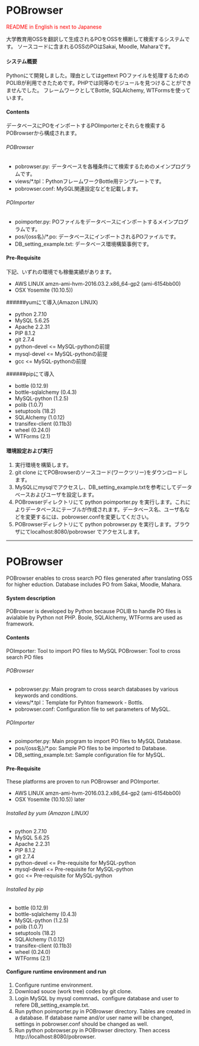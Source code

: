 # POBrowser
<font color="red">README in English is next to Japanese</font> 

大学教育用OSSを翻訳して生成されるPOをOSSを横断して検索するシステムです。
ソースコードに含まれるOSSのPOはSakai, Moodle, Maharaです。
#### システム概要
Pythonにて開発しました。理由としてはgettext POファイルを処理するためのPOLIBが利用できたためです。PHPでは同等のモジュールを見つけることができませんでした。
フレームワークとしてBottle, SQLAlchemy, WTFormsを使っています。

#### Contents
データベースにPOをインポートするPOImporterとそれらを検索するPOBrowserから構成されます。

###### POBrowser
* pobrowser.py: データベースを各種条件にて検索するためのメインプログラムです。
* views/*.tpl：PythonフレームワークBottle用テンプレートです。
* pobrowser.conf: MySQL関連設定などを記載します。

###### POImporter
* poimporter.py: POファイルをデータベースにインポートするメインプログラムです。
* pos/{oss名}/*.po: データベースにインポートされるPOファイルです。
* DB_setting_example.txt: データベース環境構築事例です。

#### Pre-Requisite
下記、いずれの環境でも稼働実績があります。
* AWS LINUX amzn-ami-hvm-2016.03.2.x86_64-gp2 (ami-6154bb00)
* OSX Yosemite (10.10.5))

######yumにて導入(Amazon LINUX)
* python 2.7.10
* MySQL 5.6.25
* Apache 2.2.31
* PIP 8.1.2
* git  2.7.4
* python-devel  <= MySQL-pythonの前提
* mysql-devel  <= MySQL-pythonの前提
* gcc  <= MySQL-pythonの前提

######pipにて導入
* bottle (0.12.9)
* bottle-sqlalchemy (0.4.3)
* MySQL-python (1.2.5) 
* polib (1.0.7)
* setuptools (18.2)
* SQLAlchemy (1.0.12)
* transifex-client (0.11b3)
* wheel (0.24.0)
* WTForms (2.1)

#### 環境設定および実行
1. 実行環境を構築します。
2. git clone にてPOBrowserのソースコード(ワークツリー)をダウンロードします。
3. MySQLにmysqlでアクセスし、DB_setting_example.txtを参考にしてデータベースおよびユーザを設定します。
4. POBrowserディレクトリにて python poimporter.py を実行します。これによりデータペースにテーブルが作成されます。データベース名、ユーザ名などを変更するには、pobrowser.confを変更してください。
5. POBrowserディレクトリにて python pobrowser.py を実行します。ブラウザにてlocalhost:8080/pobrowser でアクセスします。

<HR>

# POBrowser
POBrowser enables to cross search PO files generated after translating OSS for higher eduction.
Database includes PO from Sakai, Moodle, Mahara.

#### System description
POBrowser is developed by Python because POLIB to handle PO files is avialable by Python not PHP. Boole, SQLAlchemy, WTForms are used as framework.

#### Contents
POImporter: Tool to import PO files to MySQL
POBrowser: Tool to cross search PO files

###### POBrowser
* pobrowser.py: Main program to cross search databases by various keywords and conditions.
* views/*.tpl：Template for Pyhton framework - Bottls.
* pobrowser.conf: Configuration file to set parameters of MySQL.

###### POImporter
* poimporter.py: Main program to import PO files to MySQL Database.
* pos/{oss名}/*.po: Sample PO files to be imported to Database.
* DB_setting_example.txt: Sample configuration file for MySQL.

#### Pre-Requisite
These platforms are proven to run POBrowser and POImporter.
* AWS LINUX amzn-ami-hvm-2016.03.2.x86_64-gp2 (ami-6154bb00)
* OSX Yosemite (10.10.5)) later

###### Installed by yum (Amazon LINUX)
* python 2.7.10
* MySQL 5.6.25
* Apache 2.2.31
* PIP 8.1.2
* git  2.7.4
* python-devel  <= Pre-requisite for MySQL-python
* mysql-devel  <= Pre-requisite for MySQL-python
* gcc  <= Pre-requisite for MySQL-python

###### Installed by pip
* bottle (0.12.9)
* bottle-sqlalchemy (0.4.3)
* MySQL-python (1.2.5) 
* polib (1.0.7)
* setuptools (18.2)
* SQLAlchemy (1.0.12)
* transifex-client (0.11b3)
* wheel (0.24.0)
* WTForms (2.1)

#### Configure runtime environment and run
1. Configure runtime environment.
2. Download souce (work tree) codes by git clone.
3. Login MySQL by mysql commnad、configure database and user to refere DB_setting_example.txt.
4. Run python poimporter.py in POBrowser directory. Tables are created in a database. If database name and/or user name will be changed, settings in pobrowser.conf should be changed as well.
5. Run python pobrowser.py in POBrowser directory. Then access http://localhost:8080/pobrowser.